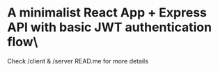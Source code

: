 # A minimalist React App + Express API with basic JWT authentication flow\

Check /client & /server READ.me for more details
